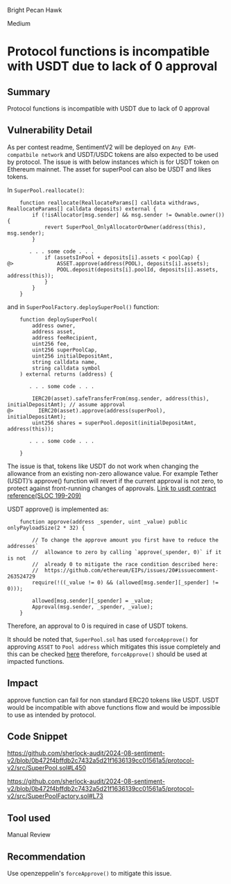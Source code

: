 Bright Pecan Hawk

Medium

# Protocol functions is incompatible with USDT due to lack of 0 approval

## Summary
Protocol functions is incompatible with USDT due to lack of 0 approval

## Vulnerability Detail
As per contest readme, SentimentV2 will be deployed on `Any EVM-compatbile network` and USDT/USDC tokens are also expected to be used by protocol. The issue is with below instances which is for USDT token on Ethereum mainnet. The asset for superPool can also be USDT and likes tokens.

In `SuperPool.reallocate()`:

```solidity
    function reallocate(ReallocateParams[] calldata withdraws, ReallocateParams[] calldata deposits) external {
        if (!isAllocator[msg.sender] && msg.sender != Ownable.owner()) {
            revert SuperPool_OnlyAllocatorOrOwner(address(this), msg.sender);
        }

       . . . some code . . . 
            if (assetsInPool + deposits[i].assets < poolCap) {
@>              ASSET.approve(address(POOL), deposits[i].assets);
                POOL.deposit(deposits[i].poolId, deposits[i].assets, address(this));
            }
        }
    }
```
and in `SuperPoolFactory.deploySuperPool()` function:

```solidity
    function deploySuperPool(
        address owner,
        address asset,
        address feeRecipient,
        uint256 fee,
        uint256 superPoolCap,
        uint256 initialDepositAmt,
        string calldata name,
        string calldata symbol
    ) external returns (address) {

       . . . some code . . .
       
        IERC20(asset).safeTransferFrom(msg.sender, address(this), initialDepositAmt); // assume approval
@>        IERC20(asset).approve(address(superPool), initialDepositAmt);
        uint256 shares = superPool.deposit(initialDepositAmt, address(this));
        
       . . . some code . . .
       
    }
```

The issue is that, tokens like USDT do not work when changing the allowance from an existing non-zero allowance value. For example Tether (USDT)’s approve() function will revert if the current approval is not zero, to protect against front-running changes of approvals. [Link to usdt contract reference(SLOC 199-209)](https://etherscan.io/address/0xdac17f958d2ee523a2206206994597c13d831ec7#code)

USDT approve() is implemented as:

```solidity
    function approve(address _spender, uint _value) public onlyPayloadSize(2 * 32) {

        // To change the approve amount you first have to reduce the addresses`
        //  allowance to zero by calling `approve(_spender, 0)` if it is not
        //  already 0 to mitigate the race condition described here:
        //  https://github.com/ethereum/EIPs/issues/20#issuecomment-263524729
        require(!((_value != 0) && (allowed[msg.sender][_spender] != 0)));

        allowed[msg.sender][_spender] = _value;
        Approval(msg.sender, _spender, _value);
    }
```

Therefore, an approval to 0 is required in case of USDT tokens.

It should be noted that, `SuperPool.sol` has used `forceApprove()` for approving `ASSET` to `Pool address` which mitigates this issue completely and this can be checked [here](https://github.com/sherlock-audit/2024-08-sentiment-v2/blob/0b472f4bffdb2c7432a5d21f1636139cc01561a5/protocol-v2/src/SuperPool.sol#L533) therefore, `forceApprove()` should be used at impacted functions.

## Impact
approve function can fail for non standard ERC20 tokens like USDT. USDT would be incompatible with above functions flow and would be impossible to use as intended by protocol.

## Code Snippet
https://github.com/sherlock-audit/2024-08-sentiment-v2/blob/0b472f4bffdb2c7432a5d21f1636139cc01561a5/protocol-v2/src/SuperPool.sol#L450

https://github.com/sherlock-audit/2024-08-sentiment-v2/blob/0b472f4bffdb2c7432a5d21f1636139cc01561a5/protocol-v2/src/SuperPoolFactory.sol#L73

## Tool used
Manual Review

## Recommendation
Use openzeppelin's `forceApprove()` to mitigate this issue. 